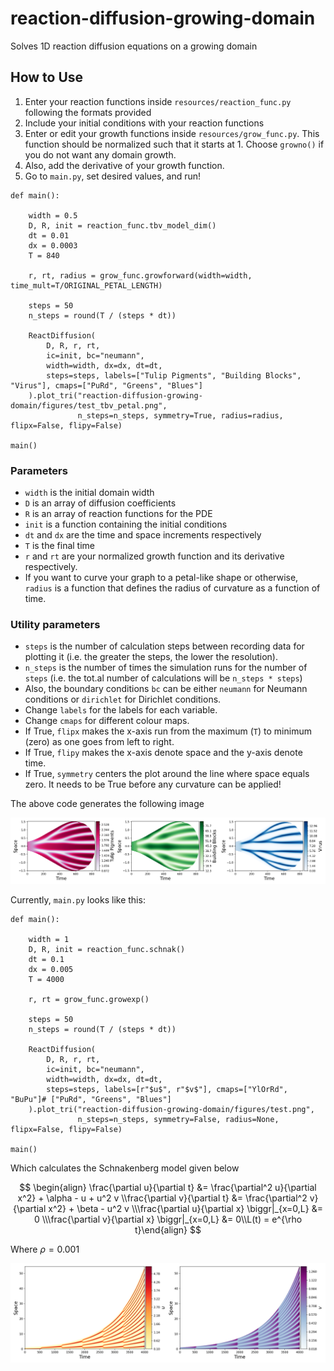# reaction-diffusion-growing-domain
 Solves 1D reaction diffusion equations on a growing domain

## How to Use

1. Enter your reaction functions inside `resources/reaction_func.py` following the formats provided
2. Include your initial conditions with your reaction functions
3. Enter or edit your growth functions inside `resources/grow_func.py`. This function should be normalized such that it starts at 1. Choose `growno()` if you do not want any domain growth.
4. Also, add the derivative of your growth function.
4. Go to `main.py`, set desired values, and run!
```
def main():

    width = 0.5
    D, R, init = reaction_func.tbv_model_dim()
    dt = 0.01
    dx = 0.0003 
    T = 840
    
    r, rt, radius = grow_func.growforward(width=width, time_mult=T/ORIGINAL_PETAL_LENGTH)

    steps = 50
    n_steps = round(T / (steps * dt))

    ReactDiffusion(
        D, R, r, rt, 
        ic=init, bc="neumann",
        width=width, dx=dx, dt=dt,
        steps=steps, labels=["Tulip Pigments", "Building Blocks", "Virus"], cmaps=["PuRd", "Greens", "Blues"]
    ).plot_tri("reaction-diffusion-growing-domain/figures/test_tbv_petal.png", 
               n_steps=n_steps, symmetry=True, radius=radius, flipx=False, flipy=False)

main()
```
### Parameters
- `width` is the initial domain width
- `D` is an array of diffusion coefficients
- `R` is an array of reaction functions for the PDE
- `init` is a function containing the initial conditions
- `dt` and `dx` are the time and space increments respectively
- `T` is the final time
- `r` and `rt` are your normalized growth function and its derivative respectively.
- If you want to curve your graph to a petal-like shape or otherwise, `radius` is a function that defines the radius of curvature as a function of time.
### Utility parameters
- `steps` is the number of calculation steps between recording data for plotting it (i.e. the greater the steps, the lower the resolution).
- `n_steps` is the number of times the simulation runs for the number of `steps` (i.e. the tot.al number of calculations will be `n_steps * steps`)
- Also, the boundary conditions `bc` can be either `neumann` for Neumann conditions or `dirichlet` for Dirichlet conditions.
- Change `labels` for the labels for each variable.
- Change `cmaps` for different colour maps.
- If True, `flipx` makes the x-axis run from the maximum (`T`) to minimum (zero) as one goes from left to right.
- If True, `flipy` makes the x-axis denote space and the y-axis denote time.
- If True, `symmetry` centers the plot around the line where space equals zero. It needs to be True before any curvature can be applied!

The above code generates the following image

![tbv_petal](./figures/test_tbv_petal.png)

Currently, `main.py` looks like this:

```
def main():

    width = 1
    D, R, init = reaction_func.schnak()
    dt = 0.1
    dx = 0.005 
    T = 4000
    
    r, rt = grow_func.growexp()

    steps = 50
    n_steps = round(T / (steps * dt))

    ReactDiffusion(
        D, R, r, rt, 
        ic=init, bc="neumann",
        width=width, dx=dx, dt=dt,
        steps=steps, labels=[r"$u$", r"$v$"], cmaps=["YlOrRd", "BuPu"]# ["PuRd", "Greens", "Blues"]
    ).plot_tri("reaction-diffusion-growing-domain/figures/test.png", 
               n_steps=n_steps, symmetry=False, radius=None, flipx=False, flipy=False)

main()
```

Which calculates the Schnakenberg model given below

$$ \begin{align}  \frac{\partial u}{\partial t} &= \frac{\partial^2 u}{\partial x^2} + \alpha - u + u^2 v \\frac{\partial v}{\partial t} &= \frac{\partial^2 v}{\partial x^2} + \beta - u^2 v \\\frac{\partial u}{\partial x} \biggr|_{x=0,L} &= 0 \\\frac{\partial v}{\partial x} \biggr|_{x=0,L} &= 0\\L(t) = e^{\rho t}\end{align} $$

Where $\rho = 0.001$

![schnakenberg](./figures/test.png)